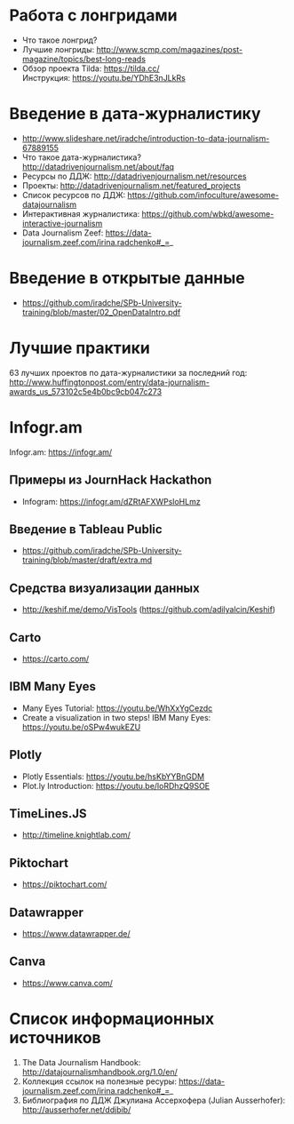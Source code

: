 # Работа с лонгридами   
* Что такое лонгрид?
* Лучшие лонгриды: http://www.scmp.com/magazines/post-magazine/topics/best-long-reads
* Обзор проекта Tilda: https://tilda.cc/    
Инструкция: https://youtu.be/YDhE3nJLkRs
   

# Введение в дата-журналистику    
* http://www.slideshare.net/iradche/introduction-to-data-journalism-67889155
* Что такое дата-журналистика? http://datadrivenjournalism.net/about/faq
* Ресурсы по ДДЖ: http://datadrivenjournalism.net/resources
* Проекты: http://datadrivenjournalism.net/featured_projects
* Список ресурсов по ДДЖ: https://github.com/infoculture/awesome-datajournalism
* Интерактивная журналистика: https://github.com/wbkd/awesome-interactive-journalism
* Data Journalism Zeef: https://data-journalism.zeef.com/irina.radchenko#_=_

# Введение в открытые данные    
* https://github.com/iradche/SPb-University-training/blob/master/02_OpenDataIntro.pdf

    
# Лучшие практики    
63 лучших проектов по дата-журналистики за последний год: http://www.huffingtonpost.com/entry/data-journalism-awards_us_573102c5e4b0bc9cb047c273    


# Infogr.am

Infogr.am: https://infogr.am/    

## Примеры из JournHack Hackathon
* Infogram: https://infogr.am/dZRtAFXWPsloHLmz
       
## Введение в Tableau Public
* https://github.com/iradche/SPb-University-training/blob/master/draft/extra.md  

## Средства визуализации данных
* http://keshif.me/demo/VisTools (https://github.com/adilyalcin/Keshif)     

## Carto
* https://carto.com/

## IBM Many Eyes
* Many Eyes Tutorial: https://youtu.be/WhXxYgCezdc
* Create a visualization in two steps! IBM Many Eyes: https://youtu.be/oSPw4wukEZU

## Plotly
* Plotly Essentials: https://youtu.be/hsKbYYBnGDM
* Plot.ly Introduction: https://youtu.be/loRDhzQ9SOE

## TimeLines.JS
* http://timeline.knightlab.com/     

## Piktochart
* https://piktochart.com/     

## Datawrapper
* https://www.datawrapper.de/     

## Canva
* https://www.canva.com/ 


# Список информационных источников

1. The Data Journalism Handbook: http://datajournalismhandbook.org/1.0/en/    
2. Коллекция ссылок на полезные ресуры: https://data-journalism.zeef.com/irina.radchenko#_=_
3. Библиография по ДДЖ Джулиана Ассерхофера (Julian Ausserhofer): http://ausserhofer.net/ddjbib/
